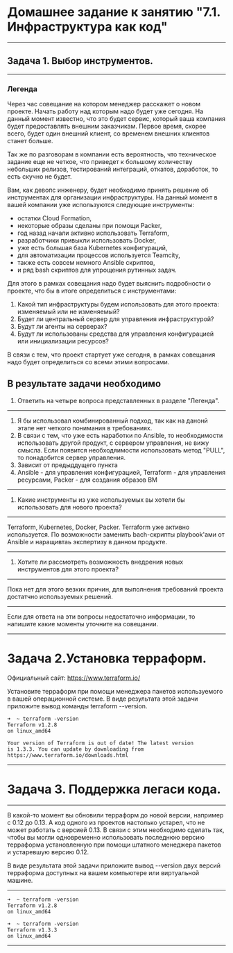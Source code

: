 # Домашнее задание к занятию "7.1. Инфраструктура как код"
_________________________________
## Задача 1. Выбор инструментов.
________________________________
### Легенда

Через час совещание на котором менеджер расскажет о новом проекте. Начать работу над которым надо будет уже сегодня. На данный момент известно, что это будет сервис, который ваша компания будет предоставлять внешним заказчикам. Первое время, скорее всего, будет один внешний клиент, со временем внешних клиентов станет больше.<br>

Так же по разговорам в компании есть вероятность, что техническое задание еще не четкое, что приведет к большому количеству небольших релизов, тестирований интеграций, откатов, доработок, то есть скучно не будет.<br>

Вам, как девопс инженеру, будет необходимо принять решение об инструментах для организации инфраструктуры. На данный момент в вашей компании уже используются следующие инструменты:<br>

- остатки Сloud Formation,
- некоторые образы сделаны при помощи Packer,
- год назад начали активно использовать Terraform,
- разработчики привыкли использовать Docker,
- уже есть большая база Kubernetes конфигураций,
- для автоматизации процессов используется Teamcity,
- также есть совсем немного Ansible скриптов,
- и ряд bash скриптов для упрощения рутинных задач.

Для этого в рамках совещания надо будет выяснить подробности о проекте, что бы в итоге определиться с инструментами:<br>

1. Какой тип инфраструктуры будем использовать для этого проекта: изменяемый или не изменяемый?
2. Будет ли центральный сервер для управления инфраструктурой?
3. Будут ли агенты на серверах?
4. Будут ли использованы средства для управления конфигурацией или инициализации ресурсов?<br>

В связи с тем, что проект стартует уже сегодня, в рамках совещания надо будет определиться со всеми этими вопросами.<br>

## В результате задачи необходимо

1. Ответить на четыре вопроса представленных в разделе "Легенда".<br>
____________________________________
1. Я бы использовал комбинированный подход, так как на данонй этапе нет четкого понимания в требованиях.
2. В связи с тем, что уже есть наработки по Ansible, то необходимости использовать другой продукт, с сервером управления, не вижу смысла. Если появится необходяимости использовать метод "PULL", то понадобится сервер управления.
3. Зависит от предыддущего пункта
4. Ansible - для управления конфигурацией, Terraform - для управления ресурсами, Packer - для создания образов ВМ
_______________________________________
1. Какие инструменты из уже используемых вы хотели бы использовать для нового проекта?
_________________________________
Terraform, Kubernetes, Docker, Packer. Terraform уже активно используется. По возможности заменить bach-скрипты playbook'ами от Ansible и наращивтаь экспертизу в данном продукте.<br>
_____________________________________
1. Хотите ли рассмотреть возможность внедрения новых инструментов для этого проекта?
____________________________________
Пока нет для этого везких причин, для выполнения требований проекта достатчно используемых решений.<br>
______________________________________
Если для ответа на эти вопросы недостаточно информации, то напишите какие моменты уточните на совещании.<br>
___________________________________

# Задача 2.Установка терраформ.

Официальный сайт: https://www.terraform.io/

Установите терраформ при помощи менеджера пакетов используемого в вашей операционной системе. В виде результата этой задачи приложите вывод команды terraform --version.<br>
```
➜  ~ terraform -version
Terraform v1.2.8
on linux_amd64

Your version of Terraform is out of date! The latest version
is 1.3.3. You can update by downloading from https://www.terraform.io/downloads.html
```
____________________________________

# Задача 3. Поддержка легаси кода.
_____________________________
В какой-то момент вы обновили терраформ до новой версии, например с 0.12 до 0.13. А код одного из проектов настолько устарел, что не может работать с версией 0.13. В связи с этим необходимо сделать так, чтобы вы могли одновременно использовать последнюю версию терраформа установленную при помощи штатного менеджера пакетов и устаревшую версию 0.12.

В виде результата этой задачи приложите вывод --version двух версий терраформа доступных на вашем компьютере или виртуальной машине.<br>
________________________________
```
➜  ~ terraform -version
Terraform v1.2.8
on linux_amd64

➜  ~ terraform -version
Terraform v1.3.3
on linux_amd64
```
_____________________________________
 

